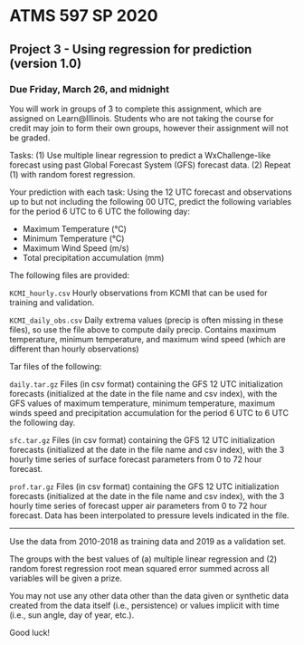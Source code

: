 # ATMS 597 SP 2020
## Project 3 - Using regression for prediction (version 1.0)

### Due Friday, March 26, and midnight

You will work in groups of 3 to complete this assignment, which are assigned on Learn@Illinois. Students who are not taking the course for credit may join to form their own groups, however their assignment will not be graded.

Tasks: (1) Use multiple linear regression to predict a WxChallenge-like forecast using past Global Forecast System (GFS) forecast data. (2) Repeat (1) with random forest regression.

Your prediction with each task:
Using the 12 UTC forecast and observations up to but not including the following 00 UTC, predict the following variables for the period 6 UTC to 6 UTC the following day:
- Maximum Temperature (°C)
- Minimum Temperature (°C)
- Maximum Wind Speed (m/s)
- Total precipitation accumulation (mm)

The following files are provided:

`KCMI_hourly.csv` Hourly observations from KCMI that can be used for training and validation.

`KCMI_daily_obs.csv` Daily extrema values (precip is often missing in these files), so use the file above to compute daily precip.  Contains maximum temperature, minimum temperature, and maximum wind speed (which are different than hourly observations)

Tar files of the following:

`daily.tar.gz` Files (in csv format) containing the GFS 12 UTC initialization forecasts (initialized at the date in the file name and csv index), with the GFS values of maximum temperature, minimum temperature, maximum winds speed and precipitation accumulation for the period 6 UTC to 6 UTC the following day.

`sfc.tar.gz` Files (in csv format) containing the GFS 12 UTC initialization forecasts (initialized at the date in the file name and csv index), with the 3 hourly time series of surface forecast parameters from 0 to 72 hour forecast.

`prof.tar.gz` Files (in csv format) containing the GFS 12 UTC initialization forecasts (initialized at the date in the file name and csv index), with the 3 hourly time series of forecast upper air parameters from 0 to 72 hour forecast.  Data has been interpolated to pressure levels indicated in the file.

---

Use the data from 2010-2018 as training data and 2019 as a validation set.

The groups with the best values of (a) multiple linear regression and (2) random forest regression root mean squared error summed across all variables will be given a prize.

You may not use any other data other than the data given or synthetic data created from the data itself (i.e., persistence) or values implicit with time (i.e., sun angle, day of year, etc.).

Good luck!
